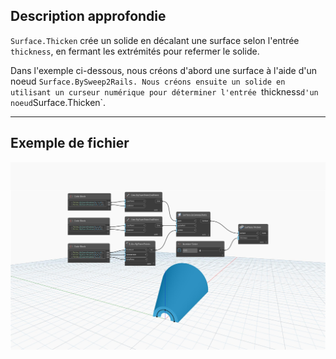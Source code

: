 ## Description approfondie
`Surface.Thicken` crée un solide en décalant une surface selon l'entrée `thickness`, en fermant les extrémités pour refermer le solide.

Dans l'exemple ci-dessous, nous créons d'abord une surface à l'aide d'un noeud `Surface.BySweep2Rails. Nous créons ensuite un solide en utilisant un curseur numérique pour déterminer l'entrée `thickness` d'un noeud `Surface.Thicken`.


___
## Exemple de fichier

![Surface.Thicken](./Autodesk.DesignScript.Geometry.Surface.Thicken(surface,%20thickness)_img.jpg)
